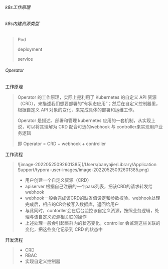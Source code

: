 ###### k8s工作原理

###### k8s内建资源类型

> Pod
>
> deployment
>
> service

###### Operator 

工作原理

> Operator 的工作原理，实际上是利用了 Kubernetes 的自定义 API 资源（CRD），来描述我们想要部署的“有状态应用”；然后在自定义控制器里，根据自定义 API 对象的变化，来完成具体的部署和运维工作。
>
> 
>
> Operator 是描述、部署和管理 kubernetes 应用的一套机制，从实现上说，可以将其理解为 CRD 配合可选的webhook 与 controller来实现用户业务逻辑
>
> 即 Operator = CRD + webhook + controller

工作流程

> ![image-20220525092601385](/Users/banyajie/Library/Application Support/typora-user-images/image-20220525092601385.png)
>
> - 用户创建一个自定义资源（CRD）
> - apiserver 根据自己注册的一个pass列表，把该CRD的请求转发给 webhook
> - webhook一般会完成该CRD的缺省值设定和参数校验。webhook处理完成后，相应的CR会被写入数据库，返回给用户
> - 与此同时，contorller会在后台监控该自定义资源，按照业务逻辑，处理与该自定义资源相关联的操作
> - 上述处理一般会引起集群内的状态变化，controller 会监测这些关联的变化，把这些变化记录到 CRD 的状态中

开发流程

> - CRD
> - RBAC
> - 实现自定义控制器